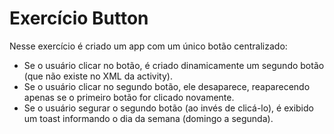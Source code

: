 # Exercício Button 

Nesse exercício é criado um app com um único botão centralizado:

- Se o usuário clicar no botão, é criado dinamicamente um segundo botão (que não existe no XML da activity). 
- Se o usuário clicar no segundo botão, ele desaparece, reaparecendo apenas se o primeiro botão for clicado novamente.
- Se o usuário segurar o segundo botão (ao invés de clicá-lo), é exibido um toast informando o dia da semana (domingo a segunda).
